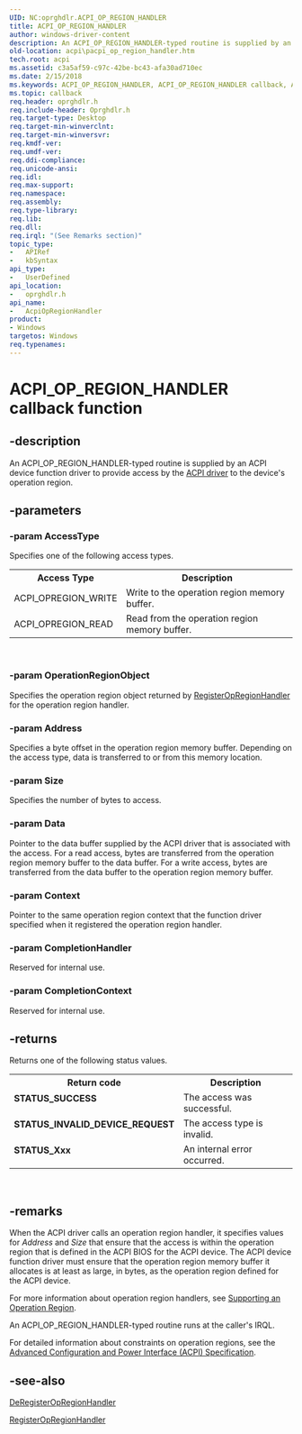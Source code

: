 ```yaml
---
UID: NC:oprghdlr.ACPI_OP_REGION_HANDLER
title: ACPI_OP_REGION_HANDLER
author: windows-driver-content
description: An ACPI_OP_REGION_HANDLER-typed routine is supplied by an ACPI device function driver to provide access by the ACPI driver to the device's operation region.
old-location: acpi\pacpi_op_region_handler.htm
tech.root: acpi
ms.assetid: c3a5af59-c97c-42be-bc43-afa30ad710ec
ms.date: 2/15/2018
ms.keywords: ACPI_OP_REGION_HANDLER, ACPI_OP_REGION_HANDLER callback, AcpiOpRegionHandler, AcpiOpRegionHandler callback function [ACPI Devices], acpi.pacpi_op_region_handler, opregref_be7bf2cd-0369-4efd-bbdb-5ad7dc28c33d.xml, oprghdlr/AcpiOpRegionHandler
ms.topic: callback
req.header: oprghdlr.h
req.include-header: Oprghdlr.h
req.target-type: Desktop
req.target-min-winverclnt: 
req.target-min-winversvr: 
req.kmdf-ver: 
req.umdf-ver: 
req.ddi-compliance: 
req.unicode-ansi: 
req.idl: 
req.max-support: 
req.namespace: 
req.assembly: 
req.type-library: 
req.lib: 
req.dll: 
req.irql: "(See Remarks section)"
topic_type:
-	APIRef
-	kbSyntax
api_type:
-	UserDefined
api_location:
-	oprghdlr.h
api_name:
-	AcpiOpRegionHandler
product:
- Windows
targetos: Windows
req.typenames: 
---
```


# ACPI_OP_REGION_HANDLER callback function


## -description


An ACPI_OP_REGION_HANDLER-typed routine is supplied by an ACPI device function driver to provide access by the <a href="https://msdn.microsoft.com/38ca54e0-defe-48b2-ab00-a5f688c2eb01">ACPI driver</a> to the device's operation region.


## -parameters




### -param AccessType

Specifies one of the following access types.

<table>
<tr>
<th>Access Type</th>
<th>Description</th>
</tr>
<tr>
<td>
ACPI_OPREGION_WRITE 

</td>
<td>
Write to the operation region memory buffer.

</td>
</tr>
<tr>
<td>
ACPI_OPREGION_READ

</td>
<td>
Read from the operation region memory buffer.

</td>
</tr>
</table>
 


### -param OperationRegionObject

Specifies the operation region object returned by <a href="https://msdn.microsoft.com/library/windows/hardware/ff536158">RegisterOpRegionHandler</a> for the operation region handler.


### -param Address

Specifies a byte offset in the operation region memory buffer. Depending on the access type, data is transferred to or from this memory location. 


### -param Size

Specifies the number of bytes to access.


### -param Data

Pointer to the data buffer supplied by the ACPI driver that is associated with the access. For a read access, bytes are transferred from the operation region memory buffer to the data buffer. For a write access, bytes are transferred from the data buffer to the operation region memory buffer.


### -param Context

Pointer to the same operation region context that the function driver specified when it registered the operation region handler.


### -param CompletionHandler

Reserved for internal use.


### -param CompletionContext

Reserved for internal use.


## -returns



Returns one of the following status values.

<table>
<tr>
<th>Return code</th>
<th>Description</th>
</tr>
<tr>
<td width="40%">
<dl>
<dt><b>STATUS_SUCCESS</b></dt>
</dl>
</td>
<td width="60%">
The access was successful.

</td>
</tr>
<tr>
<td width="40%">
<dl>
<dt><b>STATUS_INVALID_DEVICE_REQUEST</b></dt>
</dl>
</td>
<td width="60%">
The access type is invalid.

</td>
</tr>
<tr>
<td width="40%">
<dl>
<dt><b>STATUS_Xxx</b></dt>
</dl>
</td>
<td width="60%">
An internal error occurred.

</td>
</tr>
</table>
 




## -remarks



When the ACPI driver calls an operation region handler, it specifies values for <i>Address</i> and <i>Size</i> that ensure that the access is within the operation region that is defined in the ACPI BIOS for the ACPI device. The ACPI device function driver must ensure that the operation region memory buffer it allocates is at least as large, in bytes, as the operation region defined for the ACPI device.

For more information about operation region handlers, see <a href="https://msdn.microsoft.com/windows/hardware/drivers/acpi/supporting-an-operation-region">Supporting an Operation Region</a>.

An ACPI_OP_REGION_HANDLER-typed routine runs at the caller's IRQL.

For detailed information about constraints on operation regions, see the <a href="http://go.microsoft.com/fwlink/p/?linkid=57185">Advanced Configuration and Power Interface (ACPI) Specification</a>.




## -see-also




<a href="https://msdn.microsoft.com/library/windows/hardware/ff536135">DeRegisterOpRegionHandler</a>



<a href="https://msdn.microsoft.com/library/windows/hardware/ff536158">RegisterOpRegionHandler</a>
 

 

